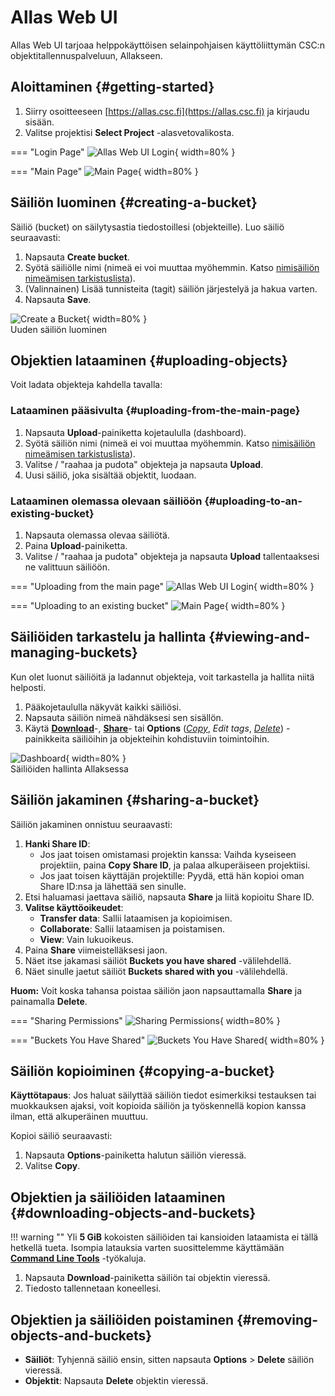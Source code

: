 # Allas Web UI

Allas Web UI tarjoaa helppokäyttöisen selainpohjaisen käyttöliittymän CSC:n objektitallennuspalveluun, Allakseen.

## Aloittaminen {#getting-started}

1. Siirry osoitteeseen [https://allas.csc.fi](https://allas.csc.fi) ja kirjaudu sisään.
2. Valitse projektisi **Select Project** -alasvetovalikosta.

=== "Login Page"
    ![Allas Web UI Login](img/Allas-UI-login.png){ width=80% }

=== "Main Page"
    ![Main Page](img/Allas-UI-main.png){ width=80% }

## Säiliön luominen {#creating-a-bucket}

Säiliö (bucket) on säilytysastia tiedostoillesi (objekteille). Luo säiliö seuraavasti:

1. Napsauta **Create bucket**.
2. Syötä säiliölle nimi (nimeä ei voi muuttaa myöhemmin. Katso [nimisäiliön nimeämisen tarkistuslista](../introduction.md#naming-buckets)).
3. (Valinnainen) Lisää tunnisteita (tagit) säiliön järjestelyä ja hakua varten.
4. Napsauta **Save**.

![Create a Bucket](img/Allas-UI-bucket.png){ width=80% }
<br>Uuden säiliön luominen

## Objektien lataaminen {#uploading-objects}

Voit ladata objekteja kahdella tavalla:

### Lataaminen pääsivulta {#uploading-from-the-main-page}
1. Napsauta **Upload**-painiketta kojetaululla (dashboard).
2. Syötä säiliön nimi (nimeä ei voi muuttaa myöhemmin. Katso [nimisäiliön nimeämisen tarkistuslista](../introduction.md#naming-buckets)).
3. Valitse / "raahaa ja pudota" objekteja ja napsauta **Upload**.
4. Uusi säiliö, joka sisältää objektit, luodaan.

### Lataaminen olemassa olevaan säiliöön {#uploading-to-an-existing-bucket}
1. Napsauta olemassa olevaa säiliötä.
2. Paina **Upload**-painiketta.
3. Valitse / "raahaa ja pudota" objekteja ja napsauta **Upload** tallentaaksesi ne valittuun säiliöön.

=== "Uploading from the main page"
    ![Allas Web UI Login](img/Allas-UI-upload1.png){ width=80% }

=== "Uploading to an existing bucket"
    ![Main Page](img/Allas-UI-upload2.png){ width=80% }


## Säiliöiden tarkastelu ja hallinta {#viewing-and-managing-buckets}

Kun olet luonut säiliöitä ja ladannut objekteja, voit tarkastella ja hallita niitä helposti.

1. Pääkojetaululla näkyvät kaikki säiliösi.
2. Napsauta säiliön nimeä nähdäksesi sen sisällön.
3. Käytä **[Download](#downloading-objects-and-buckets)**-, **[Share](#sharing-a-bucket)**- tai **Options** (*[Copy](#copying-a-bucket)*, *Edit tags*, *[Delete](#removing-objects-and-buckets)*) -painikkeita säiliöihin ja objekteihin kohdistuviin toimintoihin.

![Dashboard](img/Allas-UI-dashboard.png){ width=80% }
<br>Säiliöiden hallinta Allaksessa

## Säiliön jakaminen {#sharing-a-bucket}

Säiliön jakaminen onnistuu seuraavasti:

1. **Hanki Share ID**:
    - Jos jaat toisen omistamasi projektin kanssa: Vaihda kyseiseen projektiin, paina **Copy Share ID**, ja palaa alkuperäiseen projektiisi.
    - Jos jaat toisen käyttäjän projektille: Pyydä, että hän kopioi oman Share ID:nsa ja lähettää sen sinulle.
2. Etsi haluamasi jaettava säiliö, napsauta **Share** ja liitä kopioitu Share ID.
3. **Valitse käyttöoikeudet**:
    - **Transfer data**: Sallii lataamisen ja kopioimisen.
    - **Collaborate**: Sallii lataamisen ja poistamisen.
    - **View**: Vain lukuoikeus.
4. Paina **Share** viimeistelläksesi jaon.
5. Näet itse jakamasi säiliöt **Buckets you have shared** -välilehdellä.
6. Näet sinulle jaetut säiliöt **Buckets shared with you** -välilehdellä.

**Huom:** Voit koska tahansa poistaa säiliön jaon napsauttamalla **Share** ja painamalla **Delete**.

=== "Sharing Permissions"
    ![Sharing Permissions](img/Allas-UI-share.png){ width=80% }

=== "Buckets You Have Shared"
    ![Buckets You Have Shared](img/Allas-UI-shared.png){ width=80% }


## Säiliön kopioiminen {#copying-a-bucket}

**Käyttötapaus**: Jos haluat säilyttää säiliön tiedot esimerkiksi testauksen tai muokkauksen ajaksi, voit kopioida säiliön ja työskennellä kopion kanssa ilman, että alkuperäinen muuttuu.

Kopioi säiliö seuraavasti:

1. Napsauta **Options**-painiketta halutun säiliön vieressä.
2. Valitse **Copy**.

## Objektien ja säiliöiden lataaminen {#downloading-objects-and-buckets}

!!! warning ""
    Yli **5 GiB** kokoisten säiliöiden tai kansioiden lataamista ei tällä hetkellä tueta. Isompia latauksia varten suosittelemme käyttämään **[Command Line Tools](./rclone.md)** -työkaluja.

1. Napsauta **Download**-painiketta säiliön tai objektin vieressä.
2. Tiedosto tallennetaan koneellesi.

## Objektien ja säiliöiden poistaminen {#removing-objects-and-buckets}

- **Säiliöt**: Tyhjennä säiliö ensin, sitten napsauta **Options** > **Delete** säiliön vieressä.
- **Objektit**: Napsauta **Delete** objektin vieressä.